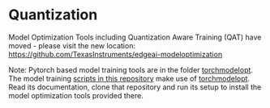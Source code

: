 # Quantization

Model Optimization Tools including Quantization Aware Training (QAT) have moved - please visit the new location: https://github.com/TexasInstruments/edgeai-modeloptimization

Note: Pytorch based model training tools are in the folder [torchmodelopt](https://github.com/TexasInstruments/edgeai-modeloptimization/tree/main/torchmodelopt). The model training [scripts in this repository](../../references) make use of [torchmodelopt](https://github.com/TexasInstruments/edgeai-modeloptimization/tree/main/torchmodelopt). Read its documentation, clone that repository and run its setup to install the model optimization tools provided there.
